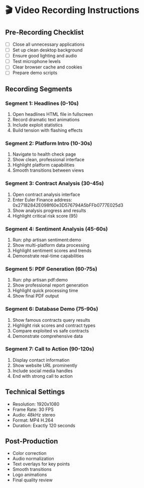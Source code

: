 # 🎬 Video Recording Instructions

## Pre-Recording Checklist
- [ ] Close all unnecessary applications
- [ ] Set up clean desktop background
- [ ] Ensure good lighting and audio
- [ ] Test microphone levels
- [ ] Clear browser cache and cookies
- [ ] Prepare demo scripts

## Recording Segments

### Segment 1: Headlines (0-10s)
1. Open headlines HTML file in fullscreen
2. Record dramatic text animations
3. Include exploit statistics
4. Build tension with flashing effects

### Segment 2: Platform Intro (10-30s)
1. Navigate to health check page
2. Show clean, professional interface
3. Highlight platform capabilities
4. Smooth transitions between views

### Segment 3: Contract Analysis (30-45s)
1. Open contract analysis interface
2. Enter Euler Finance address: 0x27182842E098f60e3D576794A5bFFb0777E025d3
3. Show analysis progress and results
4. Highlight critical risk score (95)

### Segment 4: Sentiment Analysis (45-60s)
1. Run: php artisan sentiment:demo
2. Show multi-platform data processing
3. Highlight sentiment scores and trends
4. Demonstrate real-time capabilities

### Segment 5: PDF Generation (60-75s)
1. Run: php artisan pdf:demo
2. Show professional report generation
3. Highlight quick processing time
4. Show final PDF output

### Segment 6: Database Demo (75-90s)
1. Show famous contracts query results
2. Highlight risk scores and contract types
3. Compare exploited vs safe contracts
4. Demonstrate comprehensive data

### Segment 7: Call to Action (90-120s)
1. Display contact information
2. Show website URL prominently
3. Include social media handles
4. End with strong call to action

## Technical Settings
- Resolution: 1920x1080
- Frame Rate: 30 FPS
- Audio: 48kHz stereo
- Format: MP4 H.264
- Duration: Exactly 120 seconds

## Post-Production
- Color correction
- Audio normalization
- Text overlays for key points
- Smooth transitions
- Logo animations
- Final quality review
